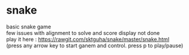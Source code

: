 # snake
basic snake game<br>
few issues with alignment to solve and score display not done <br>
play it here :  https://rawgit.com/sktguha/snake/master/snake.html <br>
(press any arrow key to start ganem and control. press p to play/pause)
